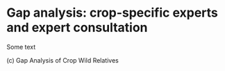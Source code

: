 # Gap analysis: crop-specific experts and expert consultation #

Some text

(c) Gap Analysis of Crop Wild Relatives